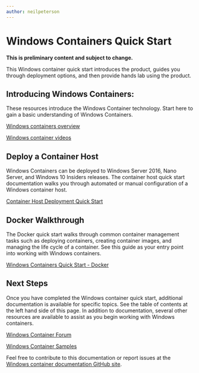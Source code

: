 ```yaml
---
author: neilpeterson
---
```


# Windows Containers Quick Start

**This is preliminary content and subject to change.** 

This Windows container quick start introduces the product, guides you through deployment options, and then provide hands lab using the product. 

## Introducing Windows Containers:

These resources introduce the Windows Container technology. Start here to gain a basic understanding of Windows Containers.

[Windows containers overview](../about/about_overview.md)

[Windows container videos](https://channel9.msdn.com/Blogs/containers)

## Deploy a Container Host

Windows Containers can be deployed to Windows Server 2016, Nano Server, and Windows 10 Insiders releases. The container host quick start documentation walks you through automated or manual configuration of a Windows container host.

[Container Host Deployment Quick Start](./quick_start_configure_host.md)

## Docker Walkthrough

The Docker quick start walks through common container management tasks such as deploying containers, creating container images, and managing the life cycle of a container. See this guide as your entry point into working with Windows containers.

[Windows Containers Quick Start - Docker](./manage_docker.md)

## Next Steps

Once you have completed the Windows container quick start, additional documentation is available for specific topics. See the table of contents at the left hand side of this page. In addition to documentation, several other resources are available to assist as you begin working with Windows containers.

[Windows Container Forum]( https://social.msdn.microsoft.com/forums/en-us/home?forum=windowscontainers)

[Windows Container Samples]( https://github.com/Microsoft/Virtualization-Documentation/tree/master/windows-container-samples)

Feel free to contribute to this documentation or report issues at the [Windows container documentation GitHub site](https://github.com/Microsoft/Virtualization-Documentation).
